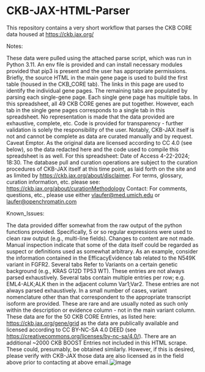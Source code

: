 # CKB-JAX-HTML-Parser
This repository contains a very short workflow that parses the CKB CORE data housed at https://ckb.jax.org/

Notes:

These data were pulled using the attached parse script, which was run in Python 3.11. An env file is provided and can install necessary modules provided that pip3 is present and the user has appropriate permissions.
Briefly, the source HTML in the main gene page is used to build the first table (housed in the CKB_CORE tab). The links in this page are used to identify the individual gene pages. The remaining tabs are populated by parsing each single-gene page.
Each single gene page has multiple tabs. In this spreadsheet, all 49 CKB CORE genes are put together. However, each tab in the single gene pages corresponds to a single tab in this spreadsheet.
No representation is made that the data provided are exhaustive, complete, etc. Code is provided for transparency - further validation is solely the responsibility of the user. Notably, CKB-JAX itself is not and cannot be complete as data are curated manually and by request. Caveat Emptor.
As the original data are licensed according to CC 4.0 (see below), so the data redacted here and the code used to compile this spreadsheet is as well.
For this spreadsheet: Date of Access 4-22-2024; 18:30. The database pull and curation operations are subject to the curation procedures of CKB-JAX itself at this time point, as laid forth on the site and as limited by https://ckb.jax.org/about/disclaimer.
For terms, glossary, curation information, etc. please see: https://ckb.jax.org/about/curationMethodology 
Contact: For comments, questions, etc., please use either vlaufer@med.umich.edu or laufer@openchromatin.com

Known_Issues:

The data provided differ somewhat from the raw output of the python functions provided. Specifically, 5 or so regular expressions were used to clean raw output (e.g., multi-line fields). Changes to content are not made.
Manual inspection indicate that some of the data itself could be regarded as suspect or definitions used as somewhat arbitrary. As an example, consider the information contained in the EfficacyEvidence tab related to the N549K variant in FGFR2.
Several tabs Refer to Variants on a certain genetic background (e.g., KRAS G12D TP53 WT). These entries are not always parsed exhaustively.
Several tabs contain multiple entries per row; e.g. EML4-ALK;ALK then in the adjacent column Var1;Var2. These entries are not always parsed exhaustively.
In a small number of cases, variant nomenclature other than that correspondent to the appropriate transcript isoform are provided. These are rare and are usually noted as such only within the description or evidence column - not in the main variant column.
These data are for the 50 CKB CORE Entries, as listed here: https://ckb.jax.org/gene/grid as the data are publically available and licensed according to CC BY-NC-SA 4.0 DEED (see https://creativecommons.org/licenses/by-nc-sa/4.0/).
There are an additional ~2000 CKB BOOST Entries not included in this HTML scrape. These could, presumably, be obtained similarly. However, if this is desired, please verify with CKB-JAX those data are also licensed as in the field above prior to contacting at above email.![image](https://github.com/LauferVA/CKB-JAX-HTML-Parser/assets/153957763/ac576083-7e0d-4129-96d9-1ec5ce64ce70)
